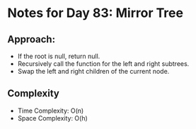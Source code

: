 # Notes for Day 83: Mirror Tree

## Approach:

- If the root is null, return null.
- Recursively call the function for the left and right subtrees.
- Swap the left and right children of the current node.

## Complexity

- Time Complexity: O(n)
- Space Complexity: O(h)
